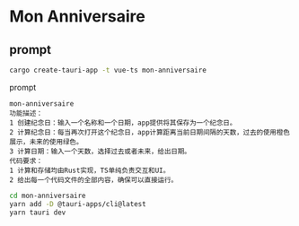 # Mon Anniversaire

## prompt

```sh
cargo create-tauri-app -t vue-ts mon-anniversaire
```

prompt

```prompt
mon-anniversaire
功能描述：
1 创建纪念日：输入一个名称和一个日期，app提供将其保存为一个纪念日。
2 计算纪念日：每当再次打开这个纪念日，app计算距离当前日期间隔的天数，过去的使用橙色展示，未来的使用绿色。
3 计算日期：输入一个天数，选择过去或者未来，给出日期。
代码要求：
1 计算和存储均由Rust实现，TS单纯负责交互和UI。
2 给出每一个代码文件的全部内容，确保可以直接运行。
```

```sh
cd mon-anniversaire
yarn add -D @tauri-apps/cli@latest
yarn tauri dev
```
